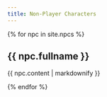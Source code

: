 ```yaml
---
title: Non-Player Characters
---
```

{% for npc in site.npcs %}
<h2>{{ npc.fullname }}</h2>
  <p>{{ npc.content | markdownify }}</p>
{% endfor %}